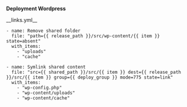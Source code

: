 <strong>Deployment Wordpress</strong>


<p style="text-align:left;">__links.yml__</p>

```
- name: Remove shared folder
  file: "path={{ release_path }}/src/wp-content/{{ item }} state=absent"
  with_items:
    - "uploads"
    - "cache"

- name: Symlink shared content
  file: "src={{ shared_path }}/src/{{ item }} dest={{ release_path }}/src/{{ item }} group={{ deploy_group }} mode=775 state=link"
  with_items:
    - "wp-config.php"
    - "wp-content/uploads"
    - "wp-content/cache"
```